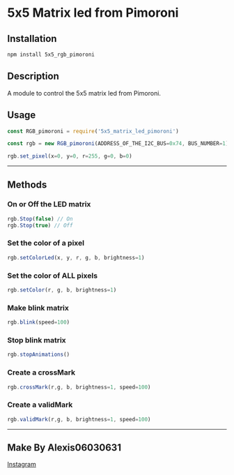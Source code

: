 # 5x5 Matrix led from Pimoroni

## Installation

```bash
npm install 5x5_rgb_pimoroni
```

## Description

A module to control the 5x5 matrix led from Pimoroni.

## Usage

```javascript
const RGB_pimoroni = require('5x5_matrix_led_pimoroni')

const rgb = new RGB_pimoroni(ADDRESS_OF_THE_I2C_BUS=0x74, BUS_NUMBER=1)

rgb.set_pixel(x=0, y=0, r=255, g=0, b=0)
```

--- 

## Methods

### On or Off the LED matrix
```javascript
rgb.Stop(false) // On
rgb.Stop(true) // Off
```

### Set the color of a pixel
```javascript
rgb.setColorLed(x, y, r, g, b, brightness=1)
```

### Set the color of ALL pixels
```javascript
rgb.setColor(r, g, b, brightness=1)
```

### Make blink matrix
```javascript
rgb.blink(speed=100)
```

### Stop blink matrix
```javascript
rgb.stopAnimations()
```

### Create a crossMark
```javascript
rgb.crossMark(r,g, b, brightness=1, speed=100)
```

### Create a validMark
```javascript
rgb.validMark(r,g, b, brightness=1, speed=100)
```

--- 

## Make By Alexis06030631
[Instagram](https://www.instagram.com/leko_system/)
